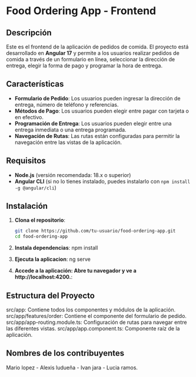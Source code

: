 # Food Ordering App - Frontend

## Descripción

Este es el frontend de la aplicación de pedidos de comida. El proyecto está desarrollado en **Angular 17** y permite a los usuarios realizar pedidos de comida a través de un formulario en línea, seleccionar la dirección de entrega, elegir la forma de pago y programar la hora de entrega.

## Características

- **Formulario de Pedido**: Los usuarios pueden ingresar la dirección de entrega, número de teléfono y referencias.
- **Métodos de Pago**: Los usuarios pueden elegir entre pagar con tarjeta o en efectivo.
- **Programación de Entrega**: Los usuarios pueden elegir entre una entrega inmediata o una entrega programada.
- **Navegación de Rutas**: Las rutas están configuradas para permitir la navegación entre las vistas de la aplicación.

## Requisitos

- **Node.js** (versión recomendada: 18.x o superior)
- **Angular CLI** (si no lo tienes instalado, puedes instalarlo con `npm install -g @angular/cli`)

## Instalación

1. **Clona el repositorio**:
   ```bash
   git clone https://github.com/tu-usuario/food-ordering-app.git
   cd food-ordering-app
2. **Instala dependencias**:
npm install

3. **Ejecuta la aplicacion**:
ng serve

4. **Accede a la aplicación: Abre tu navegador y ve a http://localhost:4200.**:

## Estructura del Proyecto
src/app: Contiene todos los componentes y módulos de la aplicación.
src/app/features/order: Contiene el componente del formulario de pedido.
src/app/app-routing.module.ts: Configuración de rutas para navegar entre las diferentes vistas.
src/app/app.component.ts: Componente raíz de la aplicación.

## Nombres de los contribuyentes
Mario lopez - Alexis ludueña - Ivan jara - Lucia ramos.